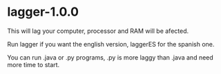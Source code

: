 # lagger-1.0.0
This will lag your computer, processor and RAM will be afected.

Run lagger if you want the english version, laggerES for the spanish one.

You can run .java or .py programs, .py is more laggy than .java and need more time to start.
